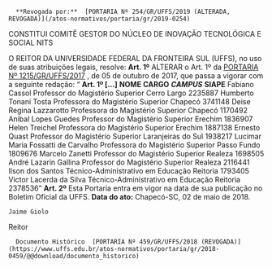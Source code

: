       **Revogada por:**  [PORTARIA Nº 254/GR/UFFS/2019 (ALTERADA, REVOGADA)](/atos-normativos/portaria/gr/2019-0254) 

   CONSTITUI COMITÊ GESTOR DO NÚCLEO DE INOVAÇÃO TECNOLÓGICA E SOCIAL NITS  

 O REITOR DA UNIVERSIDADE FEDERAL DA FRONTEIRA SUL (UFFS), no uso de suas atribuições legais, resolve:   **Art. 1º** ALTERAR o Art. 1º da [PORTARIA Nº 1215/GR/UFFS/2017](https://www.uffs.edu.br/atos-normativos/portaria/gr/2017-1215)  , de 05 de outubro de 2017, que passa a vigorar com a seguinte redação: “ **Art. 1º [...]**      **NOME**    **CARGO**     ***CAMPUS***    **SIAPE**       Fabiano Cassol   Professor do Magistério Superior   Cerro Largo   2235887     Humberto Tonani Tosta   Professora do Magistério Superior   Chapecó   3741148     Deise Regina Lazzarotto   Professora do Magistério Superior   Chapecó   1170492     Anibal Lopes Guedes   Professor do Magistério Superior   Erechim   1836907     Helen Treichel   Professora do Magistério Superior   Erechim   1887138     Ernesto Quast   Professor do Magistério Superior   Laranjeiras do Sul   1938217     Lucimar Maria Fossatti de Carvalho   Professora do Magistério Superior   Passo Fundo   1809676     Marcelo Zanetti   Professor do Magistério Superior   Realeza   1698505     André Lazarin Gallina   Professor do Magistério Superior   Realeza   2116441     Ilson dos Santos   Técnico-Administrativo em Educação   Reitoria   1793405     Victor Lacerda da Silva   Técnico-Administrativo em Educação   Reitoria   2378536”       **Art. 2º** Esta Portaria entra em vigor na data de sua publicação no Boletim Oficial da UFFS.      **Data do ato:** Chapecó-SC, 02 de maio de 2018.   
 

    Jaime Giolo   
 Reitor 

      Documento Histórico  [PORTARIA Nº 459/GR/UFFS/2018 (REVOGADA)](https://www.uffs.edu.br/atos-normativos/portaria/gr/2018-0459/@@download/documento_historico)     
      